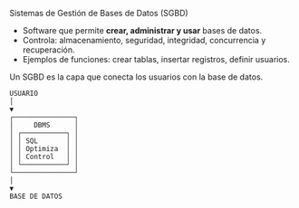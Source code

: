 Sistemas de Gestión de Bases de Datos (SGBD)

- Software que permite **crear, administrar y usar** bases de datos.
- Controla: almacenamiento, seguridad, integridad, concurrencia y recuperación.
- Ejemplos de funciones: crear tablas, insertar registros, definir usuarios.

Un SGBD es la capa que conecta los usuarios con la base de datos.
```
USUARIO
│
▼
┌───────────────┐
│     DBMS      │
│ ┌───────────┐ │
│ │ SQL       │ │
│ │ Optimiza  │ │
│ │ Control   │ │
│ └───────────┘ │
└───────────────┘
│
▼
BASE DE DATOS

